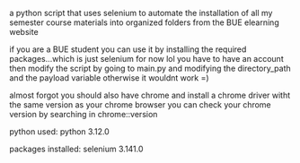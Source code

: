 a python script that uses selenium to automate the installation of all my semester course materials into organized folders
from the BUE elearning website

if you are a BUE student you can use it by installing the required packages...which is just selenium for now lol
you have to have an account then modify the script by going to main.py and modifying the directory_path and the payload variable
otherwise it wouldnt work =)

almost forgot you should also have chrome and install a chrome driver witht the same version as your chrome browser
you can check your chrome version by searching in chrome::version


python used:
python                    3.12.0

packages installed:
selenium                  3.141.0 